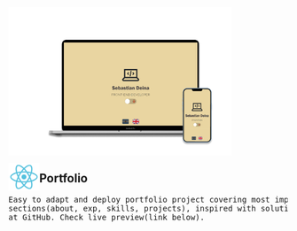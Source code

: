 <img width="80%" align="center" src="./public/images/UX/UX.png" alt="portfolio" /> <br/>

<img align="left" src="./public/images/react.svg" height="50" alt="react icon"/>
<h2>Portfolio</h2>

<pre>
Easy to adapt and deploy portfolio project covering most important 
sections(about, exp, skills, projects), inspired with solutions found 
at GitHub. Check live preview(link below).
</pre>
